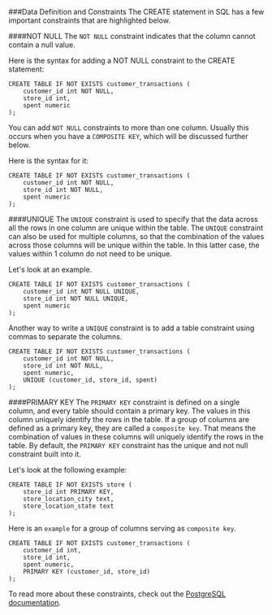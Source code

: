 ###Data Definition and Constraints
The CREATE statement in SQL has a few important constraints that are highlighted below.

####NOT NULL
The ```NOT NULL``` constraint indicates that the column cannot contain a null value.

Here is the syntax for adding a NOT NULL constraint to the CREATE statement:

```text
CREATE TABLE IF NOT EXISTS customer_transactions (
    customer_id int NOT NULL, 
    store_id int, 
    spent numeric
);
```


You can add ```NOT NULL``` constraints to more than one column. Usually this occurs when you have a ```COMPOSITE KEY```, which will be discussed further below.

Here is the syntax for it:

```text
CREATE TABLE IF NOT EXISTS customer_transactions (
    customer_id int NOT NULL, 
    store_id int NOT NULL, 
    spent numeric
);
```


####UNIQUE
The ```UNIQUE``` constraint is used to specify that the data across all the rows in one column are unique within the table. The ```UNIQUE``` constraint can also be used for multiple columns, so that the combination of the values across those columns will be unique within the table. In this latter case, the values within 1 column do not need to be unique.

Let's look at an example.

```text
CREATE TABLE IF NOT EXISTS customer_transactions (
    customer_id int NOT NULL UNIQUE, 
    store_id int NOT NULL UNIQUE, 
    spent numeric 
);
```

Another way to write a ```UNIQUE``` constraint is to add a table constraint using commas to separate the columns.

```text
CREATE TABLE IF NOT EXISTS customer_transactions (
    customer_id int NOT NULL, 
    store_id int NOT NULL, 
    spent numeric,
    UNIQUE (customer_id, store_id, spent)
);
```

####PRIMARY KEY
The ```PRIMARY KEY``` constraint is defined on a single column, and every table should contain a primary key. The values in this column uniquely identify the rows in the table. If a group of columns are defined as a primary key, they are called a ```composite key```. That means the combination of values in these columns will uniquely identify the rows in the table. By default, the ```PRIMARY KEY``` constraint has the unique and not null constraint built into it.

Let's look at the following example:

```text
CREATE TABLE IF NOT EXISTS store (
    store_id int PRIMARY KEY, 
    store_location_city text,
    store_location_state text
);
```

Here is an ```example``` for a group of columns serving as ```composite key```.

```text
CREATE TABLE IF NOT EXISTS customer_transactions (
    customer_id int, 
    store_id int, 
    spent numeric,
    PRIMARY KEY (customer_id, store_id)
);
```

To read more about these constraints, check out the [PostgreSQL documentation](https://www.postgresql.org/docs/9.4/ddl-constraints.html).